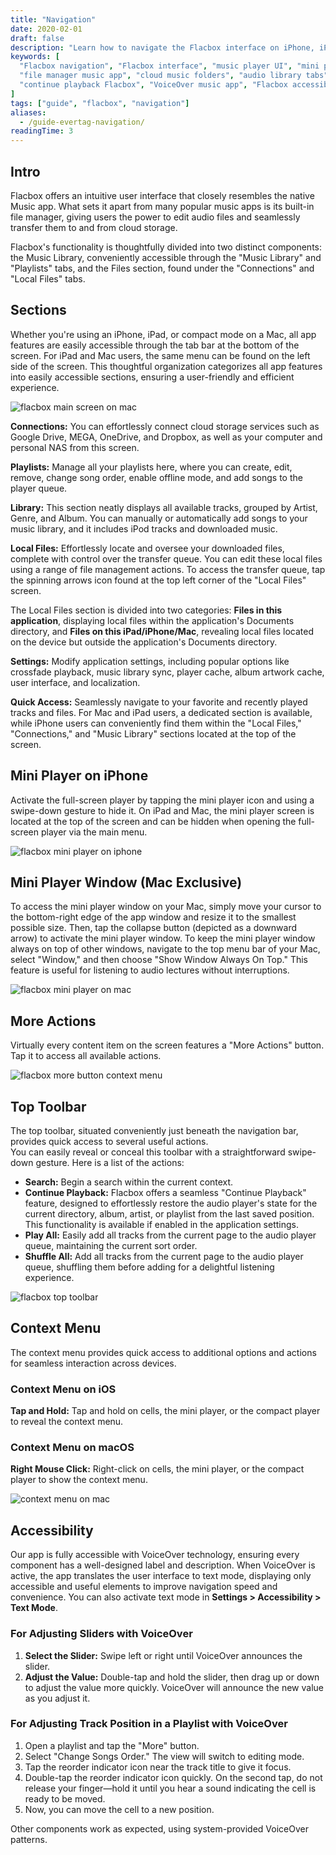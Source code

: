 ```yaml
---
title: "Navigation"
date: 2020-02-01
draft: false
description: "Learn how to navigate the Flacbox interface on iPhone, iPad, and Mac. This guide covers Music Library, Local Files, Playlists, Settings, the mini player, top toolbar, and VoiceOver accessibility features."
keywords: [
  "Flacbox navigation", "Flacbox interface", "music player UI", "mini player iOS Mac",
  "file manager music app", "cloud music folders", "audio library tabs", 
  "continue playback Flacbox", "VoiceOver music app", "Flacbox accessibility"
]
tags: ["guide", "flacbox", "navigation"]
aliases:
  - /guide-evertag-navigation/
readingTime: 3
---
```


## Intro

Flacbox offers an intuitive user interface that closely resembles the native Music app. What sets it apart from many popular music apps is its built-in file manager, giving users the power to edit audio files and seamlessly transfer them to and from cloud storage.

Flacbox's functionality is thoughtfully divided into two distinct components: the Music Library, conveniently accessible through the "Music Library" and "Playlists" tabs, and the Files section, found under the "Connections" and "Local Files" tabs.

## Sections

Whether you're using an iPhone, iPad, or compact mode on a Mac, all app features are easily accessible through the tab bar at the bottom of the screen. For iPad and Mac users, the same menu can be found on the left side of the screen. This thoughtful organization categorizes all app features into easily accessible sections, ensuring a user-friendly and efficient experience.

![flacbox main screen on mac](21260c_1df3c22f20c64d13a7fc4de8052799b0~mv2.png)

**Connections:** You can effortlessly connect cloud storage services such as Google Drive, MEGA, OneDrive, and Dropbox, as well as your computer and personal NAS from this screen.

**Playlists:** Manage all your playlists here, where you can create, edit, remove, change song order, enable offline mode, and add songs to the player queue.

**Library:** This section neatly displays all available tracks, grouped by Artist, Genre, and Album. You can manually or automatically add songs to your music library, and it includes iPod tracks and downloaded music.

**Local Files:** Effortlessly locate and oversee your downloaded files, complete with control over the transfer queue. You can edit these local files using a range of file management actions. To access the transfer queue, tap the spinning arrows icon found at the top left corner of the "Local Files" screen.

The Local Files section is divided into two categories: **Files in this application**, displaying local files within the application's Documents directory, and **Files on this iPad/iPhone/Mac**, revealing local files located on the device but outside the application's Documents directory.

**Settings:** Modify application settings, including popular options like crossfade playback, music library sync, player cache, album artwork cache, user interface, and localization.

**Quick Access:** Seamlessly navigate to your favorite and recently played tracks and files. For Mac and iPad users, a dedicated section is available, while iPhone users can conveniently find them within the "Local Files," "Connections," and "Music Library" sections located at the top of the screen.

## Mini Player on iPhone

Activate the full-screen player by tapping the mini player icon and using a swipe-down gesture to hide it. On iPad and Mac, the mini player screen is located at the top of the screen and can be hidden when opening the full-screen player via the main menu.

![flacbox mini player on iphone](21260c_cb4ce9f954e246a09648bcf570a135ab~mv2.jpeg)

## Mini Player Window (Mac Exclusive)

To access the mini player window on your Mac, simply move your cursor to the bottom-right edge of the app window and resize it to the smallest possible size. Then, tap the collapse button (depicted as a downward arrow) to activate the mini player window. To keep the mini player window always on top of other windows, navigate to the top menu bar of your Mac, select "Window," and then choose "Show Window Always On Top." This feature is useful for listening to audio lectures without interruptions.

![flacbox mini player on mac](21260c_cba48622aaa54e8f9491bbf181bb7f41~mv2.png)

## More Actions

Virtually every content item on the screen features a "More Actions" button. Tap it to access all available actions.

![flacbox more button context menu](21260c_03c3140f30644909b6b6ee7ba8ec89de~mv2.png)

## Top Toolbar

The top toolbar, situated conveniently just beneath the navigation bar, provides quick access to several useful actions.  
You can easily reveal or conceal this toolbar with a straightforward swipe-down gesture. Here is a list of the actions:

- **Search:** Begin a search within the current context.  
- **Continue Playback:** Flacbox offers a seamless "Continue Playback" feature, designed to effortlessly restore the audio player's state for the current directory, album, artist, or playlist from the last saved position. This functionality is available if enabled in the application settings.  
- **Play All:** Easily add all tracks from the current page to the audio player queue, maintaining the current sort order.  
- **Shuffle All:** Add all tracks from the current page to the audio player queue, shuffling them before adding for a delightful listening experience.

![flacbox top toolbar](21260c_167a51b67d544ce6a229bd5c1cb8c0ac~mv2.png)

## Context Menu

The context menu provides quick access to additional options and actions for seamless interaction across devices.

### Context Menu on iOS

**Tap and Hold:** Tap and hold on cells, the mini player, or the compact player to reveal the context menu.

### Context Menu on macOS

**Right Mouse Click:** Right-click on cells, the mini player, or the compact player to show the context menu.

![context menu on mac](21260c_a1ff22e697d5484394c2a2ba6b344596~mv2.png)

## Accessibility

Our app is fully accessible with VoiceOver technology, ensuring every component has a well-designed label and description. When VoiceOver is active, the app translates the user interface to text mode, displaying only accessible and useful elements to improve navigation speed and convenience. You can also activate text mode in **Settings > Accessibility > Text Mode**.

### For Adjusting Sliders with VoiceOver

1. **Select the Slider:** Swipe left or right until VoiceOver announces the slider.  
2. **Adjust the Value:** Double-tap and hold the slider, then drag up or down to adjust the value more quickly. VoiceOver will announce the new value as you adjust it.

### For Adjusting Track Position in a Playlist with VoiceOver

1. Open a playlist and tap the "More" button.  
2. Select "Change Songs Order." The view will switch to editing mode.  
3. Tap the reorder indicator icon near the track title to give it focus.  
4. Double-tap the reorder indicator icon quickly. On the second tap, do not release your finger—hold it until you hear a sound indicating the cell is ready to be moved.  
5. Now, you can move the cell to a new position.

Other components work as expected, using system-provided VoiceOver patterns.